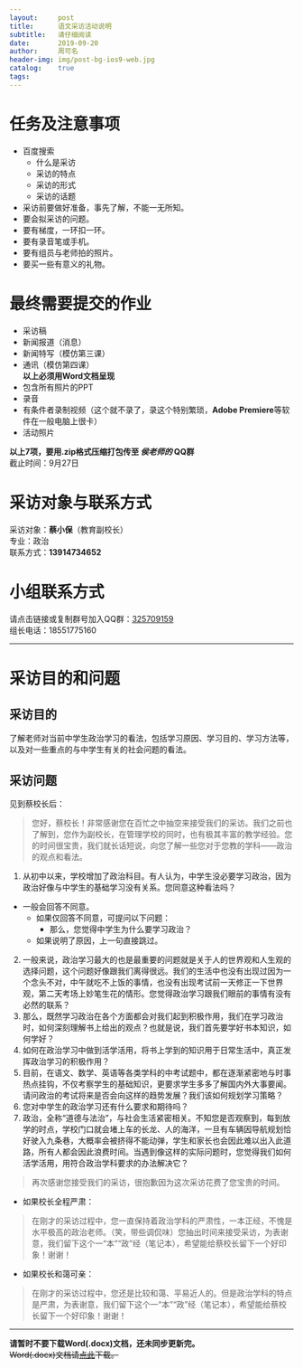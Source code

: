 ```yaml
---
layout:     post
title:      语文采访活动说明
subtitle:   请仔细阅读
date:       2019-09-20
author:     周可名
header-img: img/post-bg-ios9-web.jpg
catalog:    true
tags:
---
```

**任务及注意事项**
=======
* 百度搜索  
  * 什么是采访  
  * 采访的特点  
  * 采访的形式  
  * 采访的话题  
* 采访前要做好准备，事先了解，不能一无所知。  
* 要会拟采访的问题。  
* 要有梯度，一环扣一环。  
* 要有录音笔或手机。  
* 要有组员与老师拍的照片。  
* 要买一些有意义的礼物。  

**最终需要提交的作业**
=======
* 采访稿  
* 新闻报道（消息）  
* 新闻特写（模仿第三课）
* 通讯（模仿第四课）  
**以上必须用Word文档呈现**  
* 包含所有照片的PPT  
* 录音  
* 有条件者录制视频（这个就不录了，录这个特别繁琐，**Adobe Premiere**等软件在一般电脑上很卡）  
* 活动照片

**以上7项，要用.zip格式压缩打包传至 _侯老师的_ QQ群**  
截止时间：9月27日

**采访对象与联系方式**
=======
采访对象：**蔡小保**（教育副校长）  
专业：政治  
联系方式：**13914734652**

**小组联系方式**
=======
请点击链接或复制群号加入QQ群：[325709159](https://jq.qq.com/?_wv=1027&k=55jYsyY/)  
组长电话：18551775160

---

**采访目的和问题**
=======
## 采访目的
了解老师对当前中学生政治学习的看法，包括学习原因、学习目的、学习方法等，以及对一些重点的与中学生有关的社会问题的看法。

## 采访问题
见到蔡校长后：  
> 您好，蔡校长！非常感谢您在百忙之中抽空来接受我们的采访。我们之前也了解到，您作为副校长，在管理学校的同时，也有极其丰富的教学经验。您的时间很宝贵，我们就长话短说，向您了解一些您对于您教的学科——政治的观点和看法。  

1. 从初中以来，学校增加了政治科目。有人认为，中学生没必要学习政治，因为政治好像与中学生的基础学习没有关系。您同意这种看法吗？  
  * 一般会回答不同意。  
      * 如果仅回答不同意，可提问以下问题：  
        * 那么，您觉得中学生为什么要学习政治？  
      * 如果说明了原因，上一句直接跳过。  
2. 	一般来说，政治学习最大的也是最重要的问题就是关于人的世界观和人生观的选择问题，这个问题好像跟我们离得很远。我们的生活中也没有出现过因为一个念头不对，中午就吃不上饭的事情，也没有出现考试前一天修正一下世界观，第二天考场上妙笔生花的情形。您觉得政治学习跟我们眼前的事情有没有必然的联系？  
3. 那么，既然学习政治在各个方面都会对我们起到积极作用，我们在学习政治时，如何深刻理解书上给出的观点？也就是说，我们首先要学好书本知识，如何学好？
4. 如何在政治学习中做到活学活用，将书上学到的知识用于日常生活中，真正发挥政治学习的积极作用？  
5. 目前，在语文、数学、英语等各类学科的中考试题中，都在逐渐紧密地与时事热点挂钩，不仅考察学生的基础知识，更要求学生多多了解国内外大事要闻。请问政治的考试将来是否会向这样的趋势发展？我们该如何规划学习策略？  
6. 您对中学生的政治学习还有什么要求和期待吗？  
7. 政治，全称“道德与法治”，与社会生活紧密相关。不知您是否观察到，每到放学的时点，学校门口就会堵上车的长龙、人的海洋，一旦有车辆因导航规划恰好驶入九条巷，大概率会被挤得不能动弹，学生和家长也会因此难以出入此道路，所有人都会因此浪费时间。当遇到像这样的实际问题时，您觉得我们如何活学活用，用符合政治学科要求的办法解决它？  

> 再次感谢您接受我们的采访，很抱歉因为这次采访花费了您宝贵的时间。
  
* 如果校长全程严肃：  
> 在刚才的采访过程中，您一直保持着政治学科的严肃性，一本正经，不愧是水平极高的政治老师。（笑，带些调侃味）您抽出时间来接受采访，为表谢意，我们留下这个一“本”“政”经（笔记本），希望能给蔡校长留下一个好印象！谢谢！

* 如果校长和蔼可亲：  
> 在刚才的采访过程中，您还是比较和蔼、平易近人的。但是政治学科的特点是严肃，为表谢意，我们留下这个一“本”“政”经（笔记本），希望能给蔡校长留下一个好印象！谢谢！

---

**请暂时不要下载Word(.docx)文档，还未同步更新完。**  
~~Word(.docx)文档请[点此](https://zhoukeming01.github.io/netdisk/采访目的和问题.docx)下载。~~
